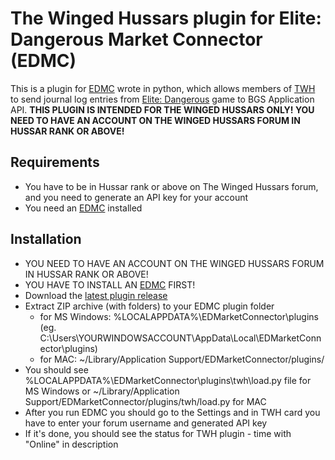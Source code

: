# The Winged Hussars plugin for Elite: Dangerous Market Connector (EDMC)

This is a plugin for [EDMC](https://github.com/Marginal/EDMarketConnector) wrote in python, which allows members of [TWH](http://thewingedhussars.com/) to send journal log entries from [Elite: Dangerous](https://www.elitedangerous.com/) game to BGS Application API. **THIS PLUGIN IS INTENDED FOR THE WINGED HUSSARS ONLY!  YOU NEED TO HAVE AN ACCOUNT ON THE WINGED HUSSARS FORUM IN HUSSAR RANK OR ABOVE!**


## Requirements

* You have to be in Hussar rank or above on The Winged Hussars forum, and you need to generate an API key for your account
* You need an [EDMC](https://github.com/Marginal/EDMarketConnector) installed

## Installation

* YOU NEED TO HAVE AN ACCOUNT ON THE WINGED HUSSARS FORUM IN HUSSAR RANK OR ABOVE!
* YOU HAVE TO INSTALL AN [EDMC](https://github.com/Marginal/EDMarketConnector) FIRST!
* Download the [latest plugin release](https://github.com/ryczypior/the-winged-hussars-plugin-for-edmc/releases/download/1.11/twh.zip)
* Extract ZIP archive (with folders) to your EDMC plugin folder
    - for MS Windows: %LOCALAPPDATA%\EDMarketConnector\plugins (eg. C:\Users\YOURWINDOWSACCOUNT\AppData\Local\EDMarketConnector\plugins\)
    - for MAC: ~/Library/Application Support/EDMarketConnector/plugins/
* You should see %LOCALAPPDATA%\EDMarketConnector\plugins\twh\load.py file for MS Windows or ~/Library/Application Support/EDMarketConnector/plugins/twh/load.py for MAC
* After you run EDMC you should go to the Settings and in TWH card you have to enter your forum username and generated API key
* If it's done, you should see the status for TWH plugin - time with "Online" in description